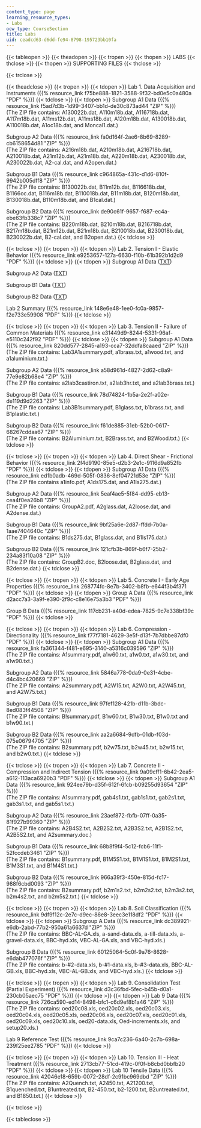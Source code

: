 ```yaml
---
content_type: page
learning_resource_types:
- Labs
ocw_type: CourseSection
title: Labs
uid: ceadcd63-d6dd-fe94-8798-195723bb10fa
---
```


{{< tableopen >}}
{{< theadopen >}}
{{< tropen >}}
{{< thopen >}}
LABS
{{< thclose >}}
{{< thopen >}}
SUPPORTING FILES
{{< thclose >}}

{{< trclose >}}

{{< theadclose >}}
{{< tropen >}}
{{< tdopen >}}
Lab 1. Data Acquisition and Instruments ({{% resource_link f75be888-1821-3588-9f32-bd0e5c0a480a "PDF" %}})
{{< tdclose >}}
{{< tdopen >}}
Subgroup A1 Data ({{% resource_link f5ad7d3b-1d99-3407-bb1d-de30c873ad44 "ZIP" %}})  
(The ZIP file contains: A130022b.dat, A110m18b.dat, A116718b.dat, A117m18b.dat, A11ms12b.dat, A11ms18b.dat, A120m18b.dat, A130018b.dat, A110018b.dat, A1oc18b.dat, and Moncal1.dat.)  
  
Subgroup A2 Data ({{% resource_link fa0d164f-2ae6-8b69-8289-cb6158654d81 "ZIP" %}})  
(The ZIP file contains: A216m18b.dat, A210m18b.dat, A216718b.dat, A210018b.dat, A21m12b.dat, A21m18b.dat, A220m18b.dat, A230018b.dat, A230022b.dat, A2-cal.dat, and A2open.dat.)  
  
Subgroup B1 Data ({{% resource_link c964865a-431c-d1d6-810f-9942b005dff8 "ZIP" %}})  
(The ZIP file contains: B130022b.dat, B11m12b.dat, B116618b.dat, B1166oc.dat, B116m18b.dat, B110018b.dat, B11m18b.dat, B120m18b.dat, B130018b.dat, B110m18b.dat, and B1cal.dat.)  
  
Subgroup B2 Data ({{% resource_link de90c61f-9657-f687-ec4a-ebe63fb338c7 "ZIP" %}})  
(The ZIP file contains: B220m18b.dat, B210m18b.dat, B216718b.dat, B217m18b.dat, B21m12b.dat, B21m18b.dat, B210018b.dat, B230018b.dat, B230022b.dat, B2-cal.dat, and B2open.dat.)
{{< tdclose >}}

{{< trclose >}}
{{< tropen >}}
{{< tdopen >}}
Lab 2. Tension I - Elastic Behavior ({{% resource_link e9253657-127a-6630-f10b-61b392b1d2d9 "PDF" %}})
{{< tdclose >}}
{{< tdopen >}}
Subgroup A1 Data ([TXT](/courses/civil-and-environmental-engineering/1-103-civil-engineering-materials-laboratory-spring-2004/labs/a1thick.txt))  
  
Subgroup A2 Data ([TXT](/courses/civil-and-environmental-engineering/1-103-civil-engineering-materials-laboratory-spring-2004/labs/a2thin.txt))  
  
Subgroup B1 Data ([TXT](/courses/civil-and-environmental-engineering/1-103-civil-engineering-materials-laboratory-spring-2004/labs/b1long.txt))  
  
Subgroup B2 Data ([TXT](/courses/civil-and-environmental-engineering/1-103-civil-engineering-materials-laboratory-spring-2004/labs/b2std.txt))  
  
Lab 2 Summary ({{% resource_link 148e6e48-1ee0-fc0a-9857-f2e733e59908 "PDF" %}})
{{< tdclose >}}

{{< trclose >}}
{{< tropen >}}
{{< tdopen >}}
Lab 3. Tension II - Failure of Common Materials ({{% resource_link e31449d9-8244-5331-96af-e5110c242f92 "PDF" %}})
{{< tdclose >}}
{{< tdopen >}}
Subgroup A1 Data ({{% resource_link 820dd577-2845-a193-cca7-32ddfa8caaed "ZIP" %}})  
(The ZIP file contains: Lab3A1summary.pdf, a1brass.txt, a1wood.txt, and a1aluminium.txt.)  
  
Subgroup A2 Data ({{% resource_link a58d961d-4827-2d62-c8a9-77e9e82b68e4 "ZIP" %}})  
(The ZIP file contains: a2lab3castiron.txt, a2lab3hr.txt, and a2lab3brass.txt.)  
  
Subgroup B1 Data ({{% resource_link 78d74824-1b5a-2e2f-a02e-de119d9d2263 "ZIP" %}})  
(The ZIP file contains: Lab3B1summary.pdf, B1glass.txt, b1brass.txt, and B1plastic.txt.)  
  
Subgroup B2 Data ({{% resource_link f61de885-31eb-52b0-0617-68267cddaa67 "ZIP" %}})  
(The ZIP file contains: B2Aluminium.txt, B2Brass.txt, and B2Wood.txt.)
{{< tdclose >}}

{{< trclose >}}
{{< tropen >}}
{{< tdopen >}}
Lab 4. Direct Shear - Frictional Behavior ({{% resource_link 2f4d9190-85e5-d2b3-2e1c-9116d9a852fb "PDF" %}})
{{< tdclose >}}
{{< tdopen >}}
Subgroup A1 Data ({{% resource_link ed1b0adb-469d-505f-0836-8ef04721d53e "ZIP" %}})  
(The ZIP file contains a1info.pdf, A1ds175.dat, and A1ls275.dat.)  
  
Subgroup A2 Data ({{% resource_link 5eaf4ae5-5f84-dd95-eb13-cea4f0ea26b8 "ZIP" %}})  
(The ZIP file contains: GroupA2.pdf, A2glass.dat, A2loose.dat, and A2dense.dat.)  
  
Subgroup B1 Data ({{% resource_link 9bf25a6e-2d87-ffdd-7b0a-1aae7404640c "ZIP" %}})  
(The ZIP file contains: B1ds275.dat, B1glass.dat, and B1ls175.dat.)  
  
Subgroup B2 Data ({{% resource_link 121cfb3b-869f-b6f7-25b2-234a83f10a08 "ZIP" %}})  
(The ZIP file contains: GroupB2.doc, B2loose.dat, B2glass.dat, and B2dense.dat.)
{{< tdclose >}}

{{< trclose >}}
{{< tropen >}}
{{< tdopen >}}
Lab 5. Concrete I - Early Age Properties ({{% resource_link 268774fc-8e7b-3402-b8fb-e644f3b4f371 "PDF" %}})
{{< tdclose >}}
{{< tdopen >}}
Group A Data ({{% resource_link d2acc7a3-3a9f-e390-2f9c-c8e16e75a3b3 "PDF" %}})  
  
Group B Data ({{% resource_link 117cb231-a40d-edea-7825-9c7e338bf39c "PDF" %}})
{{< tdclose >}}

{{< trclose >}}
{{< tropen >}}
{{< tdopen >}}
Lab 6. Compression - Directionality ({{% resource_link f77f7181-4629-3e5f-d13f-7b7dbbe87df0 "PDF" %}})
{{< tdclose >}}
{{< tdopen >}}
Subgroup A1 Data ({{% resource_link fa361344-f481-e695-3140-a5316c039596 "ZIP" %}})  
(The ZIP file contains: A1summary.pdf, a1w60.txt, a1w0.txt, a1w30.txt, and a1w90.txt.)  
  
Subgroup A2 Data ({{% resource_link 5846a778-0da9-0e31-4cbe-d4c4bc420669 "ZIP" %}})  
(The ZIP file contains: A2summary.pdf, A2W15.txt, A2W0.txt, A2W45.txt, and A2W75.txt.)  
  
Subgroup B1 Data ({{% resource_link 97fef128-421b-d11b-3bdc-8ed083f44508 "ZIP" %}})  
(The ZIP file contains: B!summary.pdf, B1w60.txt, B1w30.txt, B1w0.txt and b1w90.txt.)  
  
Subgroup B2 Data ({{% resource_link aa2a6684-9dfb-01db-f03d-075e06794705 "ZIP" %}})  
(The ZIP file contains: B2summary.pdf, b2w75.txt, b2w45.txt, b2w15.txt, and b2w0.txt.)
{{< tdclose >}}

{{< trclose >}}
{{< tropen >}}
{{< tdopen >}}
Lab 7. Concrete II - Compression and Indirect Tension ({{% resource_link 9a09cff1-6b42-2ea5-a612-113aca6920b3 "PDF" %}})
{{< tdclose >}}
{{< tdopen >}}
Subgroup A1 Data ({{% resource_link 924ee79b-d35f-612f-6fcb-b09255d93654 "ZIP" %}})  
(The ZIP file contains: A1summary.pdf, gab4s1.txt, gab1s1.txt, gab2s1.txt, gab3s1.txt, and gab5s1.txt.)  
  
Subgroup A2 Data ({{% resource_link 23aef872-fbfb-07ff-0a35-81f927b99360 "ZIP" %}})  
(The ZIP file contains: A2B4S2.txt, A2B2S2.txt, A2B3S2.txt, A2B1S2.txt, A2B5S2.txt, and A2summary.doc.)  
  
Subgroup B1 Data ({{% resource_link 68b8f9f4-5c12-fcb6-11f1-52fccdeb3461 "ZIP" %}})  
(The ZIP file contains: B1summary.pdf, B1M5S1.txt, B1M1S1.txt, B1M2S1.txt, B1M3S1.txt, and B1M4S1.txt.)  
  
Subgroup B2 Data ({{% resource_link 966a39f3-450e-815d-fc17-988f6cbd0093 "ZIP" %}})  
(The ZIP file contains: B2summary.pdf, b2m1s2.txt, b2m2s2.txt, b2m3s2.txt, b2m4s2.txt, and b2m5s2.txt.)
{{< tdclose >}}

{{< trclose >}}
{{< tropen >}}
{{< tdopen >}}
Lab 8. Soil Classification ({{% resource_link 9df9f12c-2e7c-d9ec-86e8-3eec3e118df2 "PDF" %}})
{{< tdclose >}}
{{< tdopen >}}
Subgroup A Data ({{% resource_link dc389921-e6db-2abd-77b2-950a61a6637d "ZIP" %}})  
(The ZIP file contains: BBC-AL-GA.xls, a-sand-data.xls, a-till-data.xls, a-gravel-data.xls, BBC-hyd.xls, VBC-AL-GA.xls, and VBC-hyd.xls.)  
  
Subgroup B Data ({{% resource_link 60125064-5c0f-9a76-8628-e6dab477076f "ZIP" %}})  
(The ZIP file contains: b-#2-data.xls, b-#1-data.xls, b-#3-data.xls, BBC-AL-GB.xls, BBC-hyd.xls, VBC-AL-GB.xls, and VBC-hyd.xls.)
{{< tdclose >}}

{{< trclose >}}
{{< tropen >}}
{{< tdopen >}}
Lab 9. Consolidation Test (Partial Experiment) ({{% resource_link d3c36fbd-5fec-b45b-d0a1-230cb05aec75 "PDF" %}})
{{< tdclose >}}
{{< tdopen >}}
Lab 9 Data ({{% resource_link 726ca590-ed14-8498-bfc1-c6d9ef8b1a46 "ZIP" %}})  
(The ZIP file contains: oed20c08.xls, oed20c02.xls, oed20c03.xls, oed20c04.xls, oed20c05.xls, oed20c06.xls, oed20c07.xls, oed20c01.xls, oed20c09.xls, oed20c10.xls, oed20-data.xls, Oed-increments.xls, and setup20.xls.)  
  
Lab 9 Reference Test ({{% resource_link 9ca7c236-6a40-2c7b-698a-239f25ee2785 "PDF" %}})
{{< tdclose >}}

{{< trclose >}}
{{< tropen >}}
{{< tdopen >}}
Lab 10. Tension III - Heat Treatment ({{% resource_link 2713cb77-51cd-419c-0f0f-b8cbd0bbfb20 "PDF" %}})
{{< tdclose >}}
{{< tdopen >}}
Lab 10 Tensile Data ({{% resource_link 42046e18-659b-0072-28df-2c91bc969dbd "ZIP" %}})  
(The ZIP file contains: A2Quench.txt, A2450.txt, A21200.txt, B1quenched.txt, B1untreated.txt, B2-450.txt, b2-1200.txt, B2untreated.txt, and B1850.txt.)
{{< tdclose >}}

{{< trclose >}}

{{< tableclose >}}